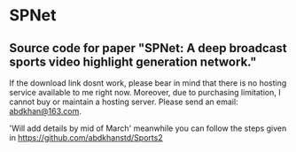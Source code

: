 # SPNet

## Source code for paper "SPNet: A deep broadcast sports video highlight generation network."


If the download link dosnt work, please bear in mind that there is no hosting service available to me right now. Moreover, due to purchasing limitation, I cannot buy or maintain a hosting server. Please send an email: abdkhan@163.com.

'Will add details by mid of March' meanwhile you can follow the steps given in https://github.com/abdkhanstd/Sports2
